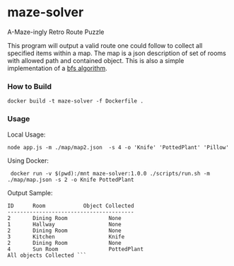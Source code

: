 # maze-solver
A-Maze-ingly Retro Route Puzzle

This program will output a valid route one could follow to collect all specified items within a map. 
The map is a json description of set of rooms with allowed path and contained object. 
This is also a simple implementation of a [bfs algorithm](https://en.wikipedia.org/wiki/Breadth-first_search).

### How to Build
`docker build -t maze-solver -f Dockerfile . `

### Usage
Local Usage:

`node app.js -m ./map/map2.json  -s 4 -o 'Knife' 'PottedPlant' 'Pillow'`

Using Docker:

` docker run -v $(pwd):/mnt maze-solver:1.0.0 ./scripts/run.sh -m ./map/map.json -s 2 -o Knife PottedPlant`

Output Sample:
```
ID      Room            Object Collected                                                                                                                                ----------------------------------------                                                                                                                                
2       Dining Room             None                                                                                                                                    
1       Hallway                 None                                                                                                                                            
2       Dining Room             None                                                                                                                                    
3       Kitchen                 Knife                                                                                                                                           
2       Dining Room             None                                                                                                                                    
4       Sun Room                PottedPlant                                                                                                                             All objects Collected ```
